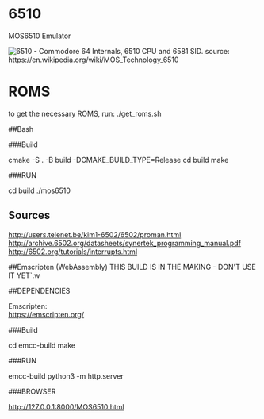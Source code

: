 # 6510
MOS6510 Emulator

![6510 - Commodore 64 Internals, 6510 CPU and 6581 SID. source: https://en.wikipedia.org/wiki/MOS_Technology_6510 ](https://upload.wikimedia.org/wikipedia/commons/2/22/MOS_Technologies_large.jpg)


# ROMS
to get the necessary ROMS, run:
./get_roms.sh


##Bash

###Build

cmake -S . -B build -DCMAKE_BUILD_TYPE=Release
cd build
make

###RUN

cd build
./mos6510


## Sources
http://users.telenet.be/kim1-6502/6502/proman.html
http://archive.6502.org/datasheets/synertek_programming_manual.pdf
http://6502.org/tutorials/interrupts.html





##Emscripten (WebAssembly)
THIS BUILD IS IN THE MAKING - DON'T USE IT YET`:w

##DEPENDENCIES

Emscripten:  
https://emscripten.org/


###Build

cd emcc-build
make

###RUN

emcc-build
python3 -m http.server

###BROWSER

http://127.0.0.1:8000/MOS6510.html


